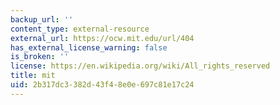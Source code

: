 ```yaml
---
backup_url: ''
content_type: external-resource
external_url: https://ocw.mit.edu/url/404
has_external_license_warning: false
is_broken: ''
license: https://en.wikipedia.org/wiki/All_rights_reserved
title: mit
uid: 2b317dc3-382d-43f4-8e0e-697c81e17c24
---
```

